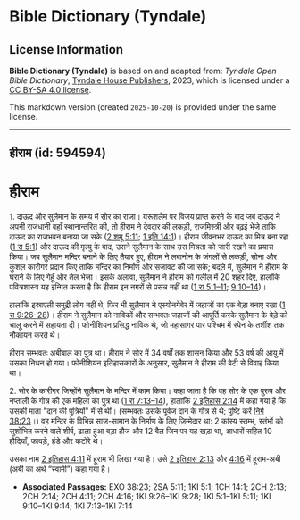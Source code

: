 # Bible Dictionary (Tyndale)

## License Information

**Bible Dictionary (Tyndale)** is based on and adapted from: _Tyndale Open Bible Dictionary_, [Tyndale House Publishers](https://tyndaleopenresources.com/), 2023, which is licensed under a [CC BY-SA 4.0 license](https://creativecommons.org/licenses/by-sa/4.0/legalcode.en).

This markdown version (created `2025-10-20`) is provided under the same license.



--------------------------------

## हीराम (id: 594594)

हीराम
=====

1\. दाऊद और सुलैमान के समय में सोर का राजा। यरूशलेम पर विजय प्राप्त करने के बाद जब दाऊद ने अपनी राजधानी वहाँ स्थानान्तरित की, तो हीराम ने देवदार की लकड़ी, राजमिस्त्री और बढ़ई भेजे ताकि दाऊद का राजभवन बनाया जा सके ([2 शमू 5:11](https://ref.ly/2Sam5:11); [1 इति 14:1](https://ref.ly/1Chr14:1))। हीराम जीवनभर दाऊद का मित्र बना रहा ([1 रा 5:1](https://ref.ly/1Kgs5:1)) और दाऊद की मृत्यु के बाद, उसने सुलैमान के साथ उस मित्रता को जारी रखने का प्रयास किया। जब सुलैमान मन्दिर बनाने के लिए तैयार हुए, हीराम ने लबानोन के जंगलों से लकड़ी, सोना और कुशल कारीगर प्रदान किए ताकि मन्दिर का निर्माण और सजावट की जा सके; बदले में, सुलैमान ने हीराम के घराने के लिए गेहूँ और तेल भेजा। इसके अलावा, सुलैमान ने हीराम को गलील में 20 शहर दिए, हालांकि पवित्रशास्त्र यह इन्गित करता है कि हीराम इन नगरों से प्रसन्न नहीं था ([1 रा 5:1–11](https://ref.ly/1Kgs5:1-1Kgs5:11); [9:10–14](https://ref.ly/1Kgs9:10-1Kgs9:14))।

हालांकि इस्राएली समुद्री लोग नहीं थे, फिर भी सुलैमान ने एस्योनगेबेर में जहाजों का एक बेड़ा बनाए रखा ([1 रा 9:26–28](https://ref.ly/1Kgs9:26-1Kgs9:28))। हीराम ने सुलैमान को नाविकों और सम्भवतः जहाजों की आपूर्ति करके सुलैमान के बेड़े को चालू करने में सहायता दी। फोनीशियन प्रसिद्ध नाविक थे, जो महासागर पार पश्चिम में स्पेन के तर्शीश तक नौकायन करते थे।

हीराम सम्भवतः अबीबाल का पुत्र था। हीराम ने सोर में 34 वर्षों तक शासन किया और 53 वर्ष की आयु में उसका निधन हो गया। फोनीशियन इतिहासकारों के अनुसार, सुलैमान ने हीराम की बेटी से विवाह किया था।

2\. सोर के कारीगर जिन्होंने सुलैमान के मन्दिर में काम किया। कहा जाता है कि वह सोर के एक पुरुष और नप्ताली के गोत्र की एक महिला का पुत्र था ([1 रा 7:13–14](https://ref.ly/1Kgs7:13-1Kgs7:14)), हालांकि [2 इतिहास 2:14](https://ref.ly/2Chr2:14) में कहा गया है कि उसकी माता "दान की पुत्रियों" में से थीं। (सम्भवतः उसके पूर्वज दान के गोत्र से थे; पुष्टि करें [निर्ग 38:23](https://ref.ly/Exod38:23)।) वह मन्दिर के विभिन्न साज\-सामान के निर्माण के लिए ज़िम्मेदार था: 2 कांस्य स्तम्भ, स्तंभों को सुशोभित करने वाले शीर्ष, ढाला हुआ बड़ा हौज और 12 बैल जिन पर यह खड़ा था, आधारों सहित 10 हौदियाँ, फावड़े, हंडे और कटोरे थे।

उसका नाम [2 इतिहास 4:11](https://ref.ly/2Chr4:11) में हूराम भी लिखा गया है। उसे [2 इतिहास 2:13](https://ref.ly/2Chr2:13) और [4:16](https://ref.ly/2Chr4:16) में हूराम\-अबी (अबी का अर्थ “स्वामी”) कहा गया है।

* **Associated Passages:** EXO 38:23; 2SA 5:11; 1KI 5:1; 1CH 14:1; 2CH 2:13; 2CH 2:14; 2CH 4:11; 2CH 4:16; 1KI 9:26–1KI 9:28; 1KI 5:1–1KI 5:11; 1KI 9:10–1KI 9:14; 1KI 7:13–1KI 7:14

